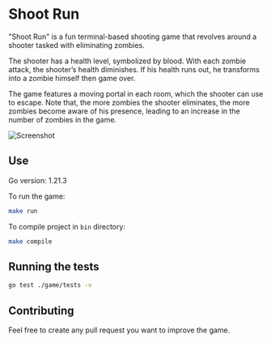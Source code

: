 # Shoot Run

"Shoot Run" is a fun terminal-based shooting game that revolves around a shooter tasked with eliminating zombies.

The shooter has a health level, symbolized by blood. With each zombie attack, the shooter’s health diminishes. If his health runs out, he transforms into a zombie himself then game over.

The game features a moving portal in each room, which the shooter can use to escape. Note that, the more zombies the shooter eliminates, the more zombies become aware of his presence, leading to an increase in the number of zombies in the game.

![Screenshot](https://i.imgur.com/dHRmrh1.gif)

## Use

Go version: 1.21.3

To run the game:
```bash
make run
```

To compile project in `bin` directory:
```bash
make compile
```

## Running the tests
```bash
go test ./game/tests -v
```

## Contributing
Feel free to create any pull request you want to improve the game.
